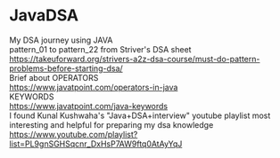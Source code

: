 # JavaDSA
 My DSA journey using JAVA
<br>
pattern_01 to pattern_22 from Striver's DSA sheet
<br>
https://takeuforward.org/strivers-a2z-dsa-course/must-do-pattern-problems-before-starting-dsa/
<br>
Brief about OPERATORS
<br>
https://www.javatpoint.com/operators-in-java
<br>
KEYWORDS
<br>
https://www.javatpoint.com/java-keywords
<br>
I found Kunal Kushwaha's "Java+DSA+interview" youtube playlist most interesting and helpful for preparing my dsa knowledge
<br>
https://www.youtube.com/playlist?list=PL9gnSGHSqcnr_DxHsP7AW9ftq0AtAyYqJ
<br>
